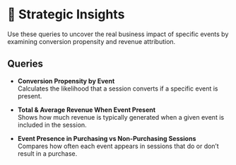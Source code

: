 # 🔮 Strategic Insights

Use these queries to uncover the real business impact of specific events by examining conversion propensity and revenue attribution.

## Queries

- **Conversion Propensity by Event**  
  Calculates the likelihood that a session converts if a specific event is present.

- **Total & Average Revenue When Event Present**  
  Shows how much revenue is typically generated when a given event is included in the session.

- **Event Presence in Purchasing vs Non-Purchasing Sessions**  
  Compares how often each event appears in sessions that do or don’t result in a purchase.

